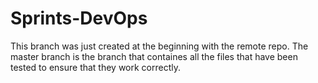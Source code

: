 # Sprints-DevOps

This branch was just created at the beginning with the remote repo. The master branch is the branch that containes all the files that have been tested to ensure that they work correctly.
